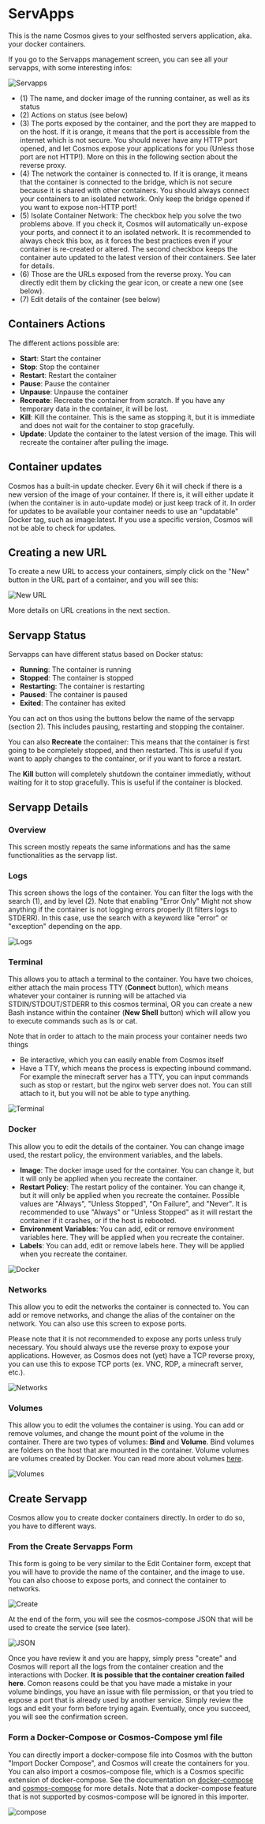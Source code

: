 # ServApps

This is the name Cosmos gives to your selfhosted servers application, aka. your docker containers.

If you go to the Servapps management screen, you can see all your servapps, with some interesting infos:

![Servapps](screenshots/servapps_1.png)

* (1) The name, and docker image of the running container, as well as its status
* (2) Actions on status (see below)
* (3) The ports exposed by the container, and the port they are mapped to on the host. If it is orange, it means that the port is accessible from the internet which is not secure. You should never have any HTTP port opened, and let Cosmos expose your applications for you (Unless those port are not HTTP!). More on this in the following section about the reverse proxy.
* (4) The network the container is connected to. If it is orange, it means that the container is connected to the bridge, which is not secure because it is shared with other containers. You should always connect your containers to an isolated network. Only keep the bridge opened if you want to expose non-HTTP port!
* (5) Isolate Container Network: The checkbox help you solve the two problems above. If you check it, Cosmos will automatically un-expose your ports, and connect it to an isolated network. It is recommended to always check this box, as it forces the best practices even if your container is re-created or altered. The second checkbox keeps the container auto updated to the latest version of their containers. See later for details.
* (6) Those are the URLs exposed from the reverse proxy. You can directly edit them by clicking the gear icon, or create a new one (see below).
* (7) Edit details of the container (see below)

## Containers Actions

The different actions possible are:

* **Start**: Start the container
* **Stop**: Stop the container
* **Restart**: Restart the container
* **Pause**: Pause the container
* **Unpause**: Unpause the container
* **Recreate**: Recreate the container from scratch. If you have any temporary data in the container, it will be lost.
* **Kill**: Kill the container. This is the same as stopping it, but it is immediate and does not wait for the container to stop gracefully.
* **Update**: Update the container to the latest version of the image. This will recreate the container after pulling the image.

## Container updates

Cosmos has a built-in update checker. Every 6h it will check if there is a new version of the image of your container. If there is, it will either update it (when the container is in auto-update mode) or just keep track of it. In order for updates to be available your container needs to use an "updatable" Docker tag, such as image:latest. If you use a specific version, Cosmos will not be able to check for updates.

## Creating a new URL

To create a new URL to access your containers, simply click on the "New" button in the URL part of a container, and you will see this:

![New URL](screenshots/servapps_2.png)

More details on URL creations in the next section.


## Servapp Status

Servapps can have different status based on Docker status:

* **Running**: The container is running
* **Stopped**: The container is stopped
* **Restarting**: The container is restarting
* **Paused**: The container is paused
* **Exited**: The container has exited

You can act on thos using the buttons below the name of the servapp (section 2). This includes pausing, restarting and stopping the container.

You can also **Recreate** the container: This means that the container is first going to be completely stopped, and then restarted. This is useful if you want to apply changes to the container, or if you want to force a restart. 

The **Kill** button will completely shutdown the container immediatly, without waiting for it to stop gracefully. This is useful if the container is blocked.

## Servapp Details

### Overview

This screen mostly repeats the same informations and has the same functionalities as the servapp list.

### Logs

This screen shows the logs of the container. You can filter the logs with the search (1), and by level (2). Note that enabling "Error Only" Might not show anything if the container is not logging errors properly (it filters logs to STDERR). In this case, use the search with a keyword like "error" or "exception" depending on the app.

![Logs](screenshots/servapps_3.png)

### Terminal

This allows you to attach a terminal to the container. You have two choices, either attach the main process TTY (**Connect** button), which means whatever your container is running will be attached via STDIN/STDOUT/STDERR to this cosmos terminal, OR you can create a new Bash instance within the container (**New Shell** button) which will allow you to execute commands such as ls or cat.

Note that in order to attach to the main process your container needs two things

* Be interactive, which you can easily enable from Cosmos itself
* Have a TTY, which means the process is expecting inbound command. For example the minecraft server has a TTY, you can input commands such as stop or restart, but the nginx web server does not. You can still attach to it, but you will not be able to type anything.

![Terminal](screenshots/servapps_7.png)

### Docker

This allow you to edit the details of the container. You can change image used, the restart policy, the environment variables, and the labels.

* **Image**: The docker image used for the container. You can change it, but it will only be applied when you recreate the container.
* **Restart Policy**: The restart policy of the container. You can change it, but it will only be applied when you recreate the container. Possible values are "Always", "Unless Stopped", "On Failure", and "Never". It is recommended to use "Always" or "Unless Stopped" as it will restart the container if it crashes, or if the host is rebooted.
* **Environment Variables**: You can add, edit or remove environment variables here. They will be applied when you recreate the container.
* **Labels**: You can add, edit or remove labels here. They will be applied when you recreate the container.

![Docker](screenshots/servapps_4.png)

### Networks

This allow you to edit the networks the container is connected to. You can add or remove networks, and change the alias of the container on the network. You can also use this screen to expose ports.

Please note that it is not recommended to expose any ports unless truly necessary. You should always use the reverse proxy to expose your applications. However, as Cosmos does not (yet) have a TCP reverse proxy, you can use this to expose TCP ports (ex. VNC, RDP, a minecraft server, etc.).

![Networks](screenshots/servapps_5.png)

### Volumes

This allow you to edit the volumes the container is using. You can add or remove volumes, and change the mount point of the volume in the container. There are two types of volumes: **Bind** and **Volume**. Bind volumes are folders on the host that are mounted in the container. Volume volumes are volumes created by Docker. You can read more about volumes [here](https://docs.docker.com/storage/volumes/).

![Volumes](screenshots/servapps_6.png)

## Create Servapp

Cosmos allow you to create docker containers directly. In order to do so, you have to different ways.

### From the Create Servapps Form

This form is going to be very similar to the Edit Container form, except that you will have to provide the name of the container, and the image to use. You can also choose to expose ports, and connect the container to networks.

![Create](screenshots/servapps_8.png)

At the end of the form, you will see the cosmos-compose JSON that will be used to create the service (see later).

![JSON](screenshots/servapps_9.png)

Once you have review it and you are happy, simply press "create" and Cosmos will report all the logs from the container creation and the interactions with Docker. **It is possible that the container creation failed here**. Comon reasons could be that you have made a mistake in your volume bindings, you have an issue with file permission, or that you tried to expose a port that is already used by another service. Simply review the logs and edit your form before trying again. Eventually, once you succeed, you will see the confirmation screen.

### Form a Docker-Compose or Cosmos-Compose yml file

You can directly import a docker-compose file into Cosmos with the button "Import Docker Compose", and Cosmos will create the containers for you. You can also import a cosmos-compose file, which is a Cosmos specific extension of docker-compose. See the documentation on [docker-compose](https://docs.docker.com/compose/) and [cosmos-compose](https://cosmos-cloud.io/doc/7%20Cosmos-compose/) for more details. Note that a docker-compose feature that is not supported by cosmos-compose will be ignored in this importer.

![compose](screenshots/servapps_10.png)